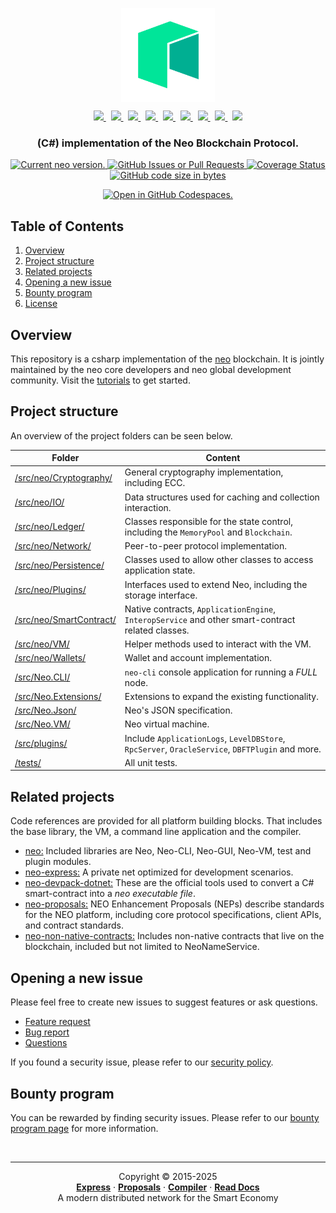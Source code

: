 <p align="center">
  <a href="https://neo.org/">
    <img src=".github/images/NEO_512_512.svg" align="center" width="150" alt="neo-logo">
  </a>
  <p align="center">
    <a href="https://twitter.com/neo_blockchain">
        <img
        src=".github/images/twitter-logo.png"
        width="25px">
    </a>
    &nbsp;
    <a href="https://medium.com/neo-smart-economy">
        <img
        src=".github/images/medium-logo.png"
        width="23px">
    </a>
    &nbsp;
    <a href="https://neonewstoday.com">
        <img
        src=".github/images/nnt-logo.jpg"
        width="23px">
    </a>
    &nbsp;
    <a href="https://t.me/NEO_EN">
        <img
        src=".github/images/telegram-logo.png"
        width="24px" >
    </a>
    &nbsp;
    <a href="https://www.reddit.com/r/NEO/">
        <img
        src=".github/images/reddit-logo.png"
        width="24px">
    </a>
    &nbsp;
    <a href="https://discord.io/neo">
        <img
        src=".github/images/discord-logo.png"
        width="25px">
    </a>
    &nbsp;
    <a href="https://www.youtube.com/neosmarteconomy">
        <img
        src=".github/images/youtube-logo.png"
        width="32px">
    </a>
    &nbsp;
    <!--How to get a link? -->
    <a href="https://neo.org/">
        <img
        src=".github/images/we-chat-logo.png"
        width="25px">
    </a>
    &nbsp;
    <a href="https://weibo.com/neosmarteconomy">
        <img
        src=".github/images/weibo-logo.png"
        width="28px">
    </a>
  </p>
  <h3 align="center">(C#) implementation of the Neo Blockchain Protocol.</h3>
  <p align="center">
    <a href="https://github.com/neo-project/neo/releases">
      <img src="https://badge.fury.io/gh/neo-project%2Fneo.svg" alt="Current neo version.">
    </a>
    <a href="https://github.com/neo-project/neo/pulls">
      <img alt="GitHub Issues or Pull Requests" src="https://img.shields.io/github/issues-pr/neo-project/neo">
    </a>
    <a href='https://coveralls.io/github/neo-project/neo'>
      <img src='https://coveralls.io/repos/github/neo-project/neo/badge.svg' alt='Coverage Status' />
    </a>
    <a href="https://github.com/neo-project/neo/archive/refs/heads/master.zip">
      <img alt="GitHub code size in bytes" src="https://img.shields.io/github/languages/code-size/neo-project/neo">
    </a>
  </p>
  <p align="center">
    <a href="https://codespaces.new/neo-project/neo">
      <img src="https://github.com/codespaces/badge.svg" alt="Open in GitHub Codespaces.">
    </a>
  </p>
</p>


## Table of Contents
1. [Overview](#overview)
2. [Project structure](#project-structure)
3. [Related projects](#related-projects)
4. [Opening a new issue](#opening-a-new-issue)
5. [Bounty program](#bounty-program)
6. [License](#license)

## Overview
This repository is a csharp implementation of the [neo](https://neo.org) blockchain. It is jointly maintained by the neo core developers and neo global development community.
Visit the [tutorials](https://docs.neo.org) to get started.


## Project structure
An overview of the project folders can be seen below.

|Folder|Content|
|---|---|
|[/src/neo/Cryptography/](https://github.com/neo-project/neo/tree/master/src/Neo/Cryptography)|General cryptography implementation, including ECC.|
|[/src/neo/IO/](https://github.com/neo-project/neo/tree/master/src/Neo/IO)|Data structures used for caching and collection interaction.|
|[/src/neo/Ledger/](https://github.com/neo-project/neo/tree/master/src/Neo/Ledger)|Classes responsible for the state control, including the `MemoryPool` and `Blockchain`.|
|[/src/neo/Network/](https://github.com/neo-project/neo/tree/master/src/Neo/Network)|Peer-to-peer protocol implementation.|
|[/src/neo/Persistence/](https://github.com/neo-project/neo/tree/master/src/Neo/Persistence)|Classes used to allow other classes to access application state.|
|[/src/neo/Plugins/](https://github.com/neo-project/neo/tree/master/src/Neo/Plugins)|Interfaces used to extend Neo, including the storage interface.|
|[/src/neo/SmartContract/](https://github.com/neo-project/neo/tree/master/src/Neo/SmartContract)|Native contracts, `ApplicationEngine`, `InteropService` and other smart-contract related classes.|
|[/src/neo/VM/](https://github.com/neo-project/neo/tree/master/src/Neo/VM)|Helper methods used to interact with the VM.|
|[/src/neo/Wallets/](https://github.com/neo-project/neo/tree/master/src/Neo/Wallets)|Wallet and account implementation.|
|[/src/Neo.CLI/](https://github.com/neo-project/neo/tree/master/src/Neo.CLI)| `neo-cli` console application for running a _FULL_ node.|
|[/src/Neo.Extensions/](https://github.com/neo-project/neo/tree/master/src/Neo.Extensions)| Extensions to expand the existing functionality.|
|[/src/Neo.Json/](https://github.com/neo-project/neo/tree/master/src/Neo.Json)| Neo's JSON specification.|
|[/src/Neo.VM/](https://github.com/neo-project/neo/tree/master/src/Neo.VM)|Neo virtual machine.|
|[/src/plugins/](https://github.com/neo-project/neo/tree/master/src/Plugins)| Include `ApplicationLogs`, `LevelDBStore`, `RpcServer`, `OracleService`, `DBFTPlugin` and more.|
|[/tests/](https://github.com/neo-project/neo/tree/master/tests)|All unit tests.|

## Related projects
Code references are provided for all platform building blocks. That includes the base library, the VM, a command line application and the compiler.

* [neo:](https://github.com/neo-project/neo/) Included libraries are Neo, Neo-CLI, Neo-GUI, Neo-VM, test and plugin modules.
* [neo-express:](https://github.com/neo-project/neo-express/) A private net optimized for development scenarios.
* [neo-devpack-dotnet:](https://github.com/neo-project/neo-devpack-dotnet/) These are the official tools used to convert a C# smart-contract into a *neo executable file*.
* [neo-proposals:](https://github.com/neo-project/proposals) NEO Enhancement Proposals (NEPs) describe standards for the NEO platform, including core protocol specifications, client APIs, and contract standards.
* [neo-non-native-contracts:](https://github.com/neo-project/non-native-contracts) Includes non-native contracts that live on the blockchain, included but not limited to NeoNameService.

## Opening a new issue
Please feel free to create new issues to suggest features or ask questions.

- [Feature request](https://github.com/neo-project/neo/issues/new?assignees=&labels=discussion&template=feature-or-enhancement-request.md&title=)
- [Bug report](https://github.com/neo-project/neo/issues/new?assignees=&labels=&template=bug_report.md&title=)
- [Questions](https://github.com/neo-project/neo/issues/new?assignees=&labels=question&template=questions.md&title=)

If you found a security issue, please refer to our [security policy](https://github.com/neo-project/neo/security/policy).

## Bounty program
You can be rewarded by finding security issues. Please refer to our [bounty program page](https://neo.org/bounty) for more information.

<br />
<hr />
<p align="center">
  Copyright &copy; 2015-2025
  <br />
  <a href="https://github.com/neo-project/neo-express"><strong>Express</strong></a>
  ·
  <a href="https://github.com/neo-project/proposals"><strong>Proposals</strong></a>
  ·
  <a href="https://github.com/neo-project/neo-devpack-dotnet"><strong>Compiler</strong></a>
  ·
  <a href="https://docs.neo.org/"><strong>Read Docs</strong></a>
  <br />
  A modern distributed network for the Smart Economy
  <br />
  <br />
</p>
